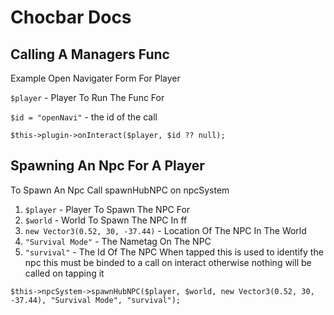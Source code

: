 # Chocbar Docs

## Calling A Managers Func

Example Open Navigater Form For Player

`$player` - Player To Run The Func For

`$id = "openNavi"` - the id of the call

`$this->plugin->onInteract($player, $id ?? null);`



## Spawning An Npc For A Player

To Spawn An Npc Call spawnHubNPC on npcSystem

1. `$player` - Player To Spawn The NPC For
2. `$world` - World To Spawn The NPC In ff
3. `new Vector3(0.52, 30, -37.44)` - Location Of The NPC In The World
4. `"Survival Mode"` - The Nametag On The NPC
5. `"survival"` - The Id Of The NPC When tapped this is used to identify the npc this must be binded to a call on interact otherwise nothing will be called on tapping it

`$this->npcSystem->spawnHubNPC($player, $world, new Vector3(0.52, 30, -37.44), "Survival Mode", "survival");`





